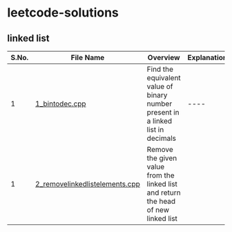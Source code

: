 # leetcode-solutions
## linked list 

| S.No. | File Name | Overview | Explanation |
|-------|-----------|----------|-------------|
| 1 | [1_bintodec.cpp]([https://github.com/Sia714/leetcode-solutions/tree/main/linked%20list](https://github.com/Sia714/leetcode-solutions/blob/main/linked%20list/1_bintodec.cpp)) | Find the equivalent value of binary number present in a linked list in decimals | ----| 
| 1 | [2_removelinkedlistelements.cpp]((https://github.com/Sia714/leetcode-solutions/blob/main/linked%20list/2_removelinkedlistelements.cpp)https://github.com/Sia714/leetcode-solutions/blob/main/linked%20list/2_removelinkedlistelements.cpp) | Remove the given value from the linked list and return the head of new linked list |
